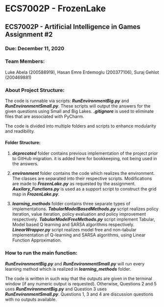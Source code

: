 # ECS7002P - FrozenLake
## ECS7002P - Artificial Intelligence in Games Assignment #2
### Due: December 11, 2020

### Team Members:
Luke Abela (200588919), Hasan Emre Erdemoglu (200377106),
Suraj Gehlot (200469881)

### About Project Structure: 
The code is runnable via scripts: _**RunEnvironmentBig.py**_ 
and _**RunEnvironmentSmall.py**_. These scripts will 
output the answers for the given questions using 
Small and Big Lakes. _**.gitignore**_ is used to eliminate 
files that are associated with PyCharm.

The code is divided into multiple folders and scripts to enhance
modularity and readibility.

#### Folder Structure:
1. _**deprecated**_ folder contains previous implementation 
   of the project prior to GitHub migration. it is added here 
   for bookkeeping, not being used in the answers.

2. _**environment**_ folder contains the code which realizes
    the environment. The classes are separated into their 
    respective scripts. Modifications are made to 
    _**FrozenLake.py**_ as requested by the assignment. 
    _**Auxilary_Functions.py**_ is used as a support script
    to construct the grid map in _**FrozenLake.py**_.

3. _**learning_methods**_ folder contains three separate types
    of implementations.  _**TabularModelBasedMethods.py**_ 
    script realizes policy iteration, value iteration, policy
    evaluation and policy improvement respectively. 
   _**TabularModelFreeMethods.py**_ script implement Tabular, 
   Model based Q learning and SARSA algorithms respectively.
   _**LinearWrapper.py**_ script realizes model free 
   and non-tabular implementation of Q-learning and SARSA 
   algorithms, using Linear Function Approximation.

### How to run the main function:

_**RunEnvironmentBig.py**_ and _**RunEnvironmentSmall.py**_
will run every learning method which is realized in 
_**learning_methods**_ folder.

The code is written in such way that the outputs are given 
in the terminal window (if any numeric output is requested).
Otherwise, Questions 2 and 5 uses _**RunEnvironmentBig.py**_ 
and Question 3 uses _**RunEnvironmentSmall.py**_. Questions
1, 3 and 4 are discussion questions with no outputs available.